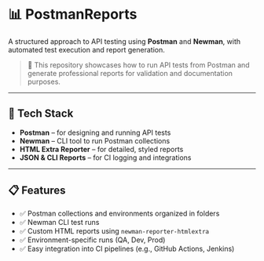 # 📊 PostmanReports

A structured approach to API testing using **Postman** and **Newman**, with automated test execution and report generation.

> 🚀 This repository showcases how to run API tests from Postman and generate professional reports for validation and documentation purposes.

---

## 🧰 Tech Stack

- **Postman** – for designing and running API tests
- **Newman** – CLI tool to run Postman collections
- **HTML Extra Reporter** – for detailed, styled reports
- **JSON & CLI Reports** – for CI logging and integrations

---

## 📋 Features

- ✅ Postman collections and environments organized in folders  
- ✅ Newman CLI test runs  
- ✅ Custom HTML reports using `newman-reporter-htmlextra`  
- ✅ Environment-specific runs (QA, Dev, Prod)  
- ✅ Easy integration into CI pipelines (e.g., GitHub Actions, Jenkins)

